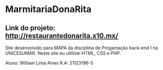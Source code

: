 # MarmitariaDonaRita
## Link do projeto: http://restaurantedonarita.x10.mx/
Site desenvolvido para MAPA da disciplina de Progamação back-end I na UNICESUMAR.
Neste site eu ultilizei HTML, CSS e PHP.

Aluno: William Lima Alves
R.A: 21123196-5
